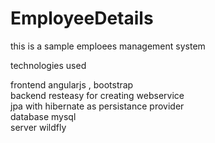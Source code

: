 # EmployeeDetails<br/>

this is a sample emploees management system<br/>

technologies used<br/>

frontend angularjs , bootstrap<br/>
backend resteasy for creating webservice<br/>
jpa with hibernate as persistance provider <br/>
database mysql<br/>
server wildfly<br/>
